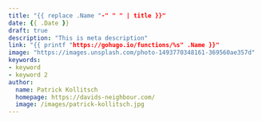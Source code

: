 ```yaml
---
title: "{{ replace .Name "-" " " | title }}"
date: {{ .Date }}
draft: true
description: "This is meta description"
link: "{{ printf "https://gohugo.io/functions/%s" .Name }}"
image: "https://images.unsplash.com/photo-1493770348161-369560ae357d"
keywords: 
- keyword
- keyword 2
author:
  name: Patrick Kollitsch
  homepage: https://davids-neighbour.com/
  image: /images/patrick-kollitsch.jpg
---
```

